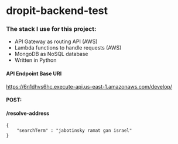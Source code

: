 # dropit-backend-test

### The stack I use for this project:

- API Gateway as routing API (AWS)
- Lambda functions to handle requests (AWS)
- MongoDB as NoSQL database
- Written in Python

#### API Endpoint Base URI
https://6n1dhvs6hc.execute-api.us-east-1.amazonaws.com/develop/

#### POST:

#### /resolve-address

`````
{
    "searchTerm" : "jabotinsky ramat gan israel"
}
`````

